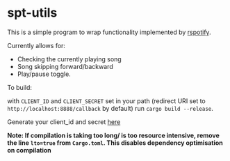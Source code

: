 # spt-utils

This is a simple program to wrap functionality implemented by [rspotify](https://github.com/ramsayleung/rspotify).

Currently allows for:

- Checking the currently playing song
- Song skipping forward/backward
- Play/pause toggle.

To build:

with `CLIENT_ID` and `CLIENT_SECRET` set in your path (redirect URI set to `http://localhost:8888/callback` by default) run `cargo build --release`.

Generate your client_id and secret [here](https://developer.spotify.com/dashboard/applications)

**Note: If compilation is taking too long/ is too resource intensive, remove the line `lto=true` from `Cargo.toml`. This disables dependency optimisation on compilation**
